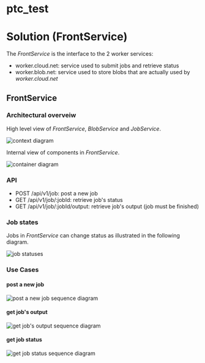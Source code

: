 # ptc_test

# Solution (FrontService)

The *FrontService* is the interface to the 2 worker services:

- worker.cloud.net: service used to submit jobs and retrieve status
- worker.blob.net: service used to store blobs that are actually used by *worker.cloud.net*

## FrontService

### Architectural overveiw

High level view of *FrontService*, *BlobService* and *JobService*.

![context diagram](out/diagrams/context/context.png?raw=true)

Internal view of components in *FrontService*.

![container diagram](out/diagrams/FrontService/FrontService.png?raw=true)

### API

- POST /api/v1/job: post a new job
- GET /api/v1/job/:jobId: retrieve job's status
- GET /api/v1/job/:jobId/output: retrieve job's output (job must be finished)

### Job states

Jobs in *FrontService* can change status as illustrated in the following diagram.

![job statuses](out/diagrams/FrontService_JobStatus/FrontService_JobStatus.png?raw=true)


### Use Cases

#### post a new job

![post a new job sequence diagram](out/diagrams/postjob_ok_sequence/postjob_ok_sequence.png?raw=true)

#### get job's output

![get job's output sequence diagram](out/diagrams/getjob_ok_sequence/getjob_ok_sequence.png?raw=true)

#### get job status

![get job status sequence diagram](out/diagrams/getstatus_ok_sequence/getstatus_ok_sequence.png?raw=true)

